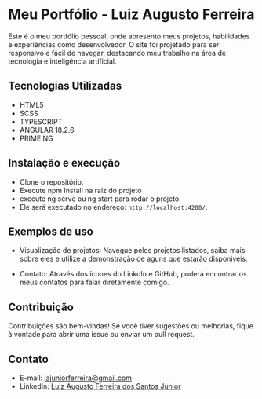 # Meu Portfólio - Luiz Augusto Ferreira

Este é o meu portfólio pessoal, onde apresento meus projetos, habilidades e experiências como desenvolvedor. O site foi projetado para ser responsivo e fácil de navegar, destacando meu trabalho na área de tecnologia e inteligência artificial.

## Tecnologias Utilizadas

- HTML5
- SCSS
- TYPESCRIPT
- ANGULAR 18.2.6
- PRIME NG

## Instalação e execução

- Clone o repositório.
- Execute npm Install na raiz do projeto
- execute ng serve ou ng start para rodar o projeto.
- Ele será executado no endereço: `http://localhost:4200/`.

## Exemplos de uso

- Visualização de projetos: Navegue pelos projetos listados, saiba mais sobre eles e utilize a demonstração de aguns que estarão disponiveis.

- Contato: Através dos ícones do LinkdIn e GitHub, poderá encontrar os meus contatos para falar diretamente comigo.

## Contribuição

Contribuições são bem-vindas! Se você tiver sugestões ou melhorias, fique à vontade para abrir uma issue ou enviar um pull request.

## Contato

- E-mail: lajuniorferreira@gmail.com
- LinkedIn: [Luiz Augusto Ferreira dos Santos Junior](https://www.linkedin.com/in/luiz-augustojunior/)
